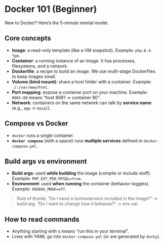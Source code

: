 # Docker 101 (Beginner)

New to Docker? Here’s the 5-minute mental model.

## Core concepts

- **Image**: a read-only template (like a VM snapshot). Example: `php:8.4-fpm`.
- **Container**: a running instance of an image. It has processes, filesystems, and a network.
- **Dockerfile**: a recipe to build an image. We use multi-stage Dockerfiles to keep images small.
- **Volume (bind mount)**: share a host folder with a container. Example: `./:/var/www/html`.
- **Port mapping**: expose a container port on your machine. Example: `8081:80` means “host 8081 → container 80”.
- **Network**: containers on the same network can talk by **service name** (e.g., `app` → `mysql`).

## Compose vs Docker

- `docker` runs a single container.
- **`docker compose`** (with a space) runs **multiple services** defined in `docker-compose.yml`.

## Build args vs environment

- **Build args**: used **while building** the image (compile or include stuff). Example: `PHP_EXT_PDO_MYSQL=true`.
- **Environment**: used **when running** the container (behavior toggles). Example: `XDEBUG_MODE=off`.

> Rule of thumb: “Do I need a tool/extension included in the image?” → build arg. “Do I want to change how it behaves?” → env var.

## How to read commands

- Anything starting with `$` means “run this in your terminal”.
- Lines with YAML go into `docker-compose.yml` (or are generated by `docky`).
